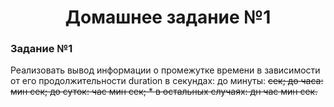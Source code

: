 <h1 align="center">Домашнее задание №1</h1>
<h3>Задание №1</h3>
Реализовать вывод информации о промежутке времени в зависимости от его продолжительности duration в секундах: до минуты: <s> сек; до часа: <m> мин <s> сек; до суток: <h> час <m> мин <s> сек; * в остальных случаях: <d> дн <h> час <m> мин <s> сек.
